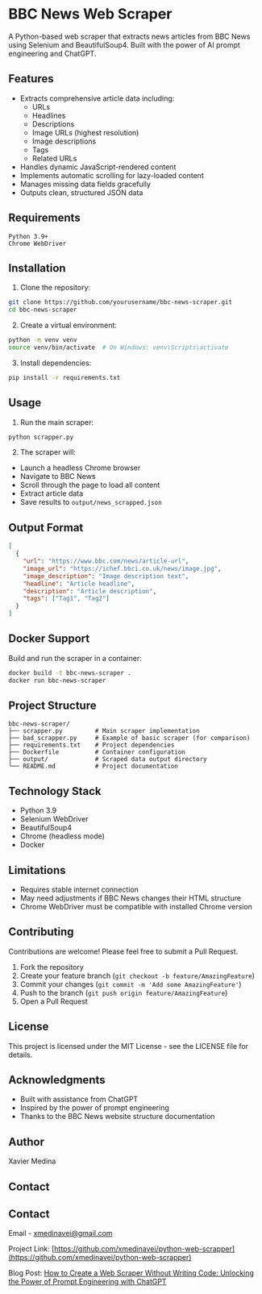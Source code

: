# BBC News Web Scraper

A Python-based web scraper that extracts news articles from BBC News using Selenium and BeautifulSoup4. Built with the power of AI prompt engineering and ChatGPT.

## Features

- Extracts comprehensive article data including:
  - URLs
  - Headlines
  - Descriptions
  - Image URLs (highest resolution)
  - Image descriptions
  - Tags
  - Related URLs
- Handles dynamic JavaScript-rendered content
- Implements automatic scrolling for lazy-loaded content
- Manages missing data fields gracefully
- Outputs clean, structured JSON data

## Requirements

```text
Python 3.9+
Chrome WebDriver
```

## Installation

1. Clone the repository:

```bash
git clone https://github.com/yourusername/bbc-news-scraper.git
cd bbc-news-scraper
```

2. Create a virtual environment:

```bash
python -m venv venv
source venv/bin/activate  # On Windows: venv\Scripts\activate
```

3. Install dependencies:

```bash
pip install -r requirements.txt
```

## Usage

1. Run the main scraper:

```bash
python scrapper.py
```

2. The scraper will:

- Launch a headless Chrome browser
- Navigate to BBC News
- Scroll through the page to load all content
- Extract article data
- Save results to `output/news_scrapped.json`

## Output Format

```json
[
  {
    "url": "https://www.bbc.com/news/article-url",
    "image_url": "https://ichef.bbci.co.uk/news/image.jpg",
    "image_description": "Image description text",
    "headline": "Article headline",
    "description": "Article description",
    "tags": ["Tag1", "Tag2"]
  }
]
```

## Docker Support

Build and run the scraper in a container:

```bash
docker build -t bbc-news-scraper .
docker run bbc-news-scraper
```

## Project Structure

```
bbc-news-scraper/
├── scrapper.py         # Main scraper implementation
├── bad_scrapper.py     # Example of basic scraper (for comparison)
├── requirements.txt    # Project dependencies
├── Dockerfile          # Container configuration
├── output/             # Scraped data output directory
└── README.md           # Project documentation
```

## Technology Stack

- Python 3.9
- Selenium WebDriver
- BeautifulSoup4
- Chrome (headless mode)
- Docker

## Limitations

- Requires stable internet connection
- May need adjustments if BBC News changes their HTML structure
- Chrome WebDriver must be compatible with installed Chrome version

## Contributing

Contributions are welcome! Please feel free to submit a Pull Request.

1. Fork the repository
2. Create your feature branch (`git checkout -b feature/AmazingFeature`)
3. Commit your changes (`git commit -m 'Add some AmazingFeature'`)
4. Push to the branch (`git push origin feature/AmazingFeature`)
5. Open a Pull Request

## License

This project is licensed under the MIT License - see the LICENSE file for details.

## Acknowledgments

- Built with assistance from ChatGPT
- Inspired by the power of prompt engineering
- Thanks to the BBC News website structure documentation

## Author

Xavier Medina

## Contact

## Contact

Email - xmedinavei@gmail.com

Project Link: [https://github.com/xmedinavei/python-web-scrapper](https://github.com/xmedinavei/python-web-scrapper)

Blog Post: [How to Create a Web Scraper Without Writing Code: Unlocking the Power of Prompt Engineering with ChatGPT](https://xaviermedina.hashnode.dev/how-to-create-a-web-scraper-without-writing-code-unlocking-the-power-of-prompt-engineering-with-chatgpt)
